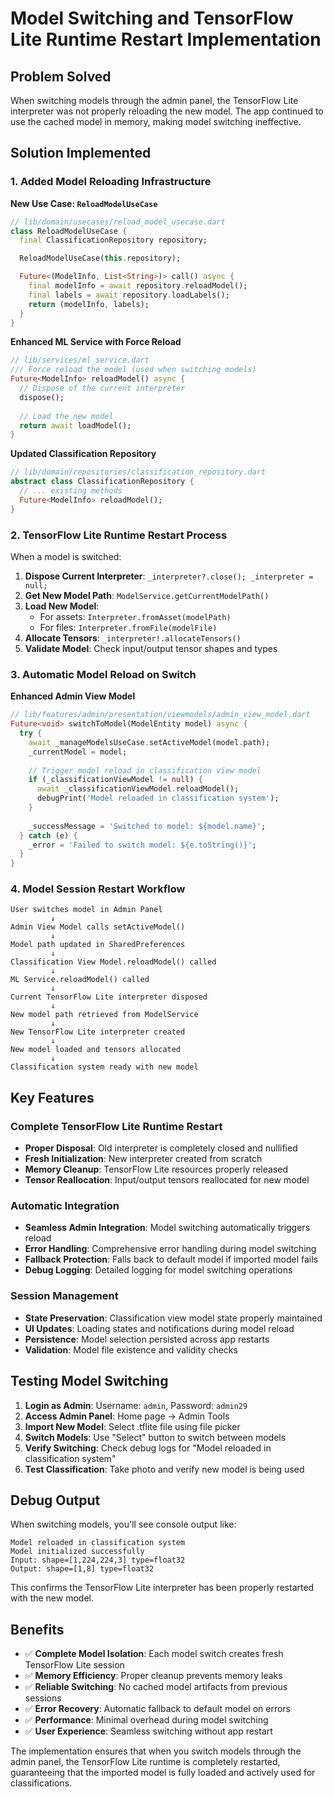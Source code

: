 # Model Switching and TensorFlow Lite Runtime Restart Implementation

## Problem Solved
When switching models through the admin panel, the TensorFlow Lite interpreter was not properly reloading the new model. The app continued to use the cached model in memory, making model switching ineffective.

## Solution Implemented

### 1. Added Model Reloading Infrastructure

**New Use Case: `ReloadModelUseCase`**
```dart
// lib/domain/usecases/reload_model_usecase.dart
class ReloadModelUseCase {
  final ClassificationRepository repository;

  ReloadModelUseCase(this.repository);

  Future<(ModelInfo, List<String>)> call() async {
    final modelInfo = await repository.reloadModel();
    final labels = await repository.loadLabels();
    return (modelInfo, labels);
  }
}
```

**Enhanced ML Service with Force Reload**
```dart
// lib/services/ml_service.dart
/// Force reload the model (used when switching models)
Future<ModelInfo> reloadModel() async {
  // Dispose of the current interpreter
  dispose();
  
  // Load the new model
  return await loadModel();
}
```

**Updated Classification Repository**
```dart
// lib/domain/repositories/classification_repository.dart
abstract class ClassificationRepository {
  // ... existing methods
  Future<ModelInfo> reloadModel();
}
```

### 2. TensorFlow Lite Runtime Restart Process

When a model is switched:

1. **Dispose Current Interpreter**: `_interpreter?.close(); _interpreter = null;`
2. **Get New Model Path**: `ModelService.getCurrentModelPath()`
3. **Load New Model**: 
   - For assets: `Interpreter.fromAsset(modelPath)`
   - For files: `Interpreter.fromFile(modelFile)`
4. **Allocate Tensors**: `_interpreter!.allocateTensors()`
5. **Validate Model**: Check input/output tensor shapes and types

### 3. Automatic Model Reload on Switch

**Enhanced Admin View Model**
```dart
// lib/features/admin/presentation/viewmodels/admin_view_model.dart
Future<void> switchToModel(ModelEntity model) async {
  try {
    await _manageModelsUseCase.setActiveModel(model.path);
    _currentModel = model;
    
    // Trigger model reload in classification view model
    if (_classificationViewModel != null) {
      await _classificationViewModel.reloadModel();
      debugPrint('Model reloaded in classification system');
    }
    
    _successMessage = 'Switched to model: ${model.name}';
  } catch (e) {
    _error = 'Failed to switch model: ${e.toString()}';
  }
}
```

### 4. Model Session Restart Workflow

```
User switches model in Admin Panel
         ↓
Admin View Model calls setActiveModel()
         ↓
Model path updated in SharedPreferences
         ↓
Classification View Model.reloadModel() called
         ↓
ML Service.reloadModel() called
         ↓
Current TensorFlow Lite interpreter disposed
         ↓
New model path retrieved from ModelService
         ↓
New TensorFlow Lite interpreter created
         ↓
New model loaded and tensors allocated
         ↓
Classification system ready with new model
```

## Key Features

### Complete TensorFlow Lite Runtime Restart
- **Proper Disposal**: Old interpreter is completely closed and nullified
- **Fresh Initialization**: New interpreter created from scratch
- **Memory Cleanup**: TensorFlow Lite resources properly released
- **Tensor Reallocation**: Input/output tensors reallocated for new model

### Automatic Integration
- **Seamless Admin Integration**: Model switching automatically triggers reload
- **Error Handling**: Comprehensive error handling during model switching
- **Fallback Protection**: Falls back to default model if imported model fails
- **Debug Logging**: Detailed logging for model switching operations

### Session Management
- **State Preservation**: Classification view model state properly maintained
- **UI Updates**: Loading states and notifications during model reload
- **Persistence**: Model selection persisted across app restarts
- **Validation**: Model file existence and validity checks

## Testing Model Switching

1. **Login as Admin**: Username: `admin`, Password: `admin29`
2. **Access Admin Panel**: Home page → Admin Tools
3. **Import New Model**: Select .tflite file using file picker
4. **Switch Models**: Use "Select" button to switch between models
5. **Verify Switching**: Check debug logs for "Model reloaded in classification system"
6. **Test Classification**: Take photo and verify new model is being used

## Debug Output

When switching models, you'll see console output like:
```
Model reloaded in classification system
Model initialized successfully
Input: shape=[1,224,224,3] type=float32
Output: shape=[1,8] type=float32
```

This confirms the TensorFlow Lite interpreter has been properly restarted with the new model.

## Benefits

- ✅ **Complete Model Isolation**: Each model switch creates fresh TensorFlow Lite session
- ✅ **Memory Efficiency**: Proper cleanup prevents memory leaks
- ✅ **Reliable Switching**: No cached model artifacts from previous sessions
- ✅ **Error Recovery**: Automatic fallback to default model on errors
- ✅ **Performance**: Minimal overhead during model switching
- ✅ **User Experience**: Seamless switching without app restart

The implementation ensures that when you switch models through the admin panel, the TensorFlow Lite runtime is completely restarted, guaranteeing that the imported model is fully loaded and actively used for classifications.
